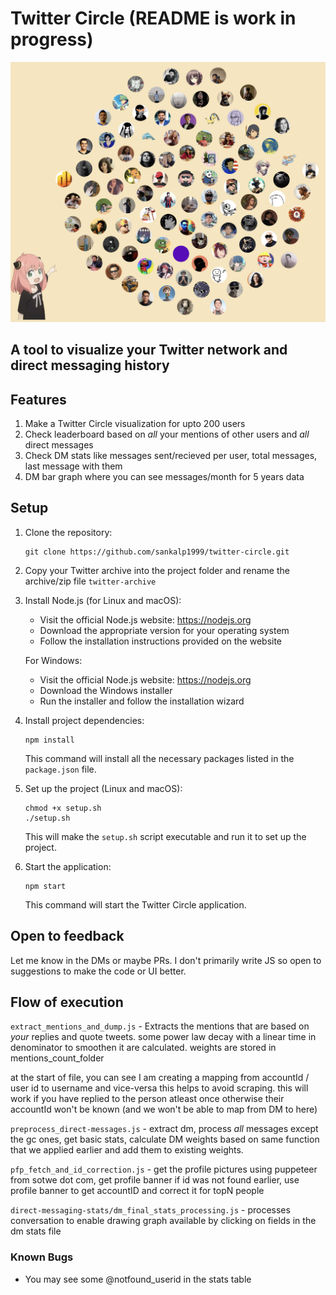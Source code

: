 # Twitter Circle (README is work in progress)


![Twitter Circle](static/twitter-circle.png)

## A tool to visualize your Twitter network and direct messaging history

## Features

1. Make a Twitter Circle visualization for upto 200 users
2. Check leaderboard based on *all* your mentions of other users and *all* direct messages
3. Check DM stats like messages sent/recieved per user, total messages, last message with them
4. DM bar graph where you can see messages/month for 5 years data

## Setup

1. Clone the repository:
   ```
   git clone https://github.com/sankalp1999/twitter-circle.git
   ```

2. Copy your Twitter archive into the project folder and rename the archive/zip file `twitter-archive`


3. Install Node.js (for Linux and macOS):
   - Visit the official Node.js website: https://nodejs.org
   - Download the appropriate version for your operating system
   - Follow the installation instructions provided on the website

   For Windows:
   - Visit the official Node.js website: https://nodejs.org
   - Download the Windows installer
   - Run the installer and follow the installation wizard

4. Install project dependencies:
   ```
   npm install
   ```
   This command will install all the necessary packages listed in the `package.json` file.

5. Set up the project (Linux and macOS):
   ```
   chmod +x setup.sh
   ./setup.sh
   ```
   This will make the `setup.sh` script executable and run it to set up the project.


6. Start the application:
   ```
   npm start
   ```
   This command will start the Twitter Circle application.


## Open to feedback

Let me know in the DMs or maybe PRs. I don't primarily write JS so open to suggestions
to make the code or UI better.

## Flow of execution


`extract_mentions_and_dump.js` - Extracts the mentions that are based on *your* replies and quote tweets. some 
power law decay with a linear time in denominator to smoothen it are calculated. weights are stored
in mentions_count_folder

at the start of file, you can see I am creating a mapping from accountId / user id to username and vice-versa
this helps to avoid scraping. this will work if you have replied to the person atleast once otherwise
their accountId won't be known (and we won't be able to map from DM to here)

`preprocess_direct-messages.js` - extract dm, process *all* messages except the gc ones, get basic stats, calculate DM weights based on same function that we applied earlier and add them to existing weights.

`pfp_fetch_and_id_correction.js` - get the profile pictures using puppeteer from sotwe dot com, get profile banner
if id was not found earlier, use profile banner to get accountID and correct it for topN people

`direct-messaging-stats/dm_final_stats_processing.js` - processes conversation to enable drawing graph 
available by clicking on fields in the dm stats file

### Known Bugs
- You may see some @notfound_userid in the stats table